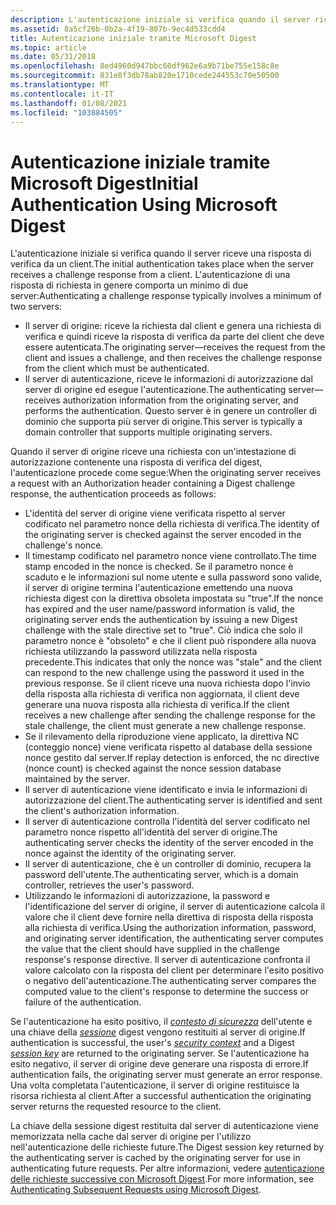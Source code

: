 ```yaml
---
description: L'autenticazione iniziale si verifica quando il server riceve una risposta di verifica da un client.
ms.assetid: 8a5cf26b-0b2a-4f19-807b-9ec4d533cdd4
title: Autenticazione iniziale tramite Microsoft Digest
ms.topic: article
ms.date: 05/31/2018
ms.openlocfilehash: 8ed4960d947bbc60df962e6a9b71be755e158c8e
ms.sourcegitcommit: 831e8f3db78ab820e1710cede244553c70e50500
ms.translationtype: MT
ms.contentlocale: it-IT
ms.lasthandoff: 01/08/2021
ms.locfileid: "103884505"
---
```

# <a name="initial-authentication-using-microsoft-digest"></a><span data-ttu-id="a2ef6-103">Autenticazione iniziale tramite Microsoft Digest</span><span class="sxs-lookup"><span data-stu-id="a2ef6-103">Initial Authentication Using Microsoft Digest</span></span>

<span data-ttu-id="a2ef6-104">L'autenticazione iniziale si verifica quando il server riceve una risposta di verifica da un client.</span><span class="sxs-lookup"><span data-stu-id="a2ef6-104">The initial authentication takes place when the server receives a challenge response from a client.</span></span> <span data-ttu-id="a2ef6-105">L'autenticazione di una risposta di richiesta in genere comporta un minimo di due server:</span><span class="sxs-lookup"><span data-stu-id="a2ef6-105">Authenticating a challenge response typically involves a minimum of two servers:</span></span>

-   <span data-ttu-id="a2ef6-106">Il server di origine: riceve la richiesta dal client e genera una richiesta di verifica e quindi riceve la risposta di verifica da parte del client che deve essere autenticata.</span><span class="sxs-lookup"><span data-stu-id="a2ef6-106">The originating server—receives the request from the client and issues a challenge, and then receives the challenge response from the client which must be authenticated.</span></span>
-   <span data-ttu-id="a2ef6-107">Il server di autenticazione, riceve le informazioni di autorizzazione dal server di origine ed esegue l'autenticazione.</span><span class="sxs-lookup"><span data-stu-id="a2ef6-107">The authenticating server—receives authorization information from the originating server, and performs the authentication.</span></span> <span data-ttu-id="a2ef6-108">Questo server è in genere un controller di dominio che supporta più server di origine.</span><span class="sxs-lookup"><span data-stu-id="a2ef6-108">This server is typically a domain controller that supports multiple originating servers.</span></span>

<span data-ttu-id="a2ef6-109">Quando il server di origine riceve una richiesta con un'intestazione di autorizzazione contenente una risposta di verifica del digest, l'autenticazione procede come segue:</span><span class="sxs-lookup"><span data-stu-id="a2ef6-109">When the originating server receives a request with an Authorization header containing a Digest challenge response, the authentication proceeds as follows:</span></span>

-   <span data-ttu-id="a2ef6-110">L'identità del server di origine viene verificata rispetto al server codificato nel parametro nonce della richiesta di verifica.</span><span class="sxs-lookup"><span data-stu-id="a2ef6-110">The identity of the originating server is checked against the server encoded in the challenge's nonce.</span></span>
-   <span data-ttu-id="a2ef6-111">Il timestamp codificato nel parametro nonce viene controllato.</span><span class="sxs-lookup"><span data-stu-id="a2ef6-111">The time stamp encoded in the nonce is checked.</span></span> <span data-ttu-id="a2ef6-112">Se il parametro nonce è scaduto e le informazioni sul nome utente e sulla password sono valide, il server di origine termina l'autenticazione emettendo una nuova richiesta digest con la direttiva obsoleta impostata su "true".</span><span class="sxs-lookup"><span data-stu-id="a2ef6-112">If the nonce has expired and the user name/password information is valid, the originating server ends the authentication by issuing a new Digest challenge with the stale directive set to "true".</span></span> <span data-ttu-id="a2ef6-113">Ciò indica che solo il parametro nonce è "obsoleto" e che il client può rispondere alla nuova richiesta utilizzando la password utilizzata nella risposta precedente.</span><span class="sxs-lookup"><span data-stu-id="a2ef6-113">This indicates that only the nonce was "stale" and the client can respond to the new challenge using the password it used in the previous response.</span></span> <span data-ttu-id="a2ef6-114">Se il client riceve una nuova richiesta dopo l'invio della risposta alla richiesta di verifica non aggiornata, il client deve generare una nuova risposta alla richiesta di verifica.</span><span class="sxs-lookup"><span data-stu-id="a2ef6-114">If the client receives a new challenge after sending the challenge response for the stale challenge, the client must generate a new challenge response.</span></span>
-   <span data-ttu-id="a2ef6-115">Se il rilevamento della riproduzione viene applicato, la direttiva NC (conteggio nonce) viene verificata rispetto al database della sessione nonce gestito dal server.</span><span class="sxs-lookup"><span data-stu-id="a2ef6-115">If replay detection is enforced, the nc directive (nonce count) is checked against the nonce session database maintained by the server.</span></span>
-   <span data-ttu-id="a2ef6-116">Il server di autenticazione viene identificato e invia le informazioni di autorizzazione del client.</span><span class="sxs-lookup"><span data-stu-id="a2ef6-116">The authenticating server is identified and sent the client's authorization information.</span></span>
-   <span data-ttu-id="a2ef6-117">Il server di autenticazione controlla l'identità del server codificato nel parametro nonce rispetto all'identità del server di origine.</span><span class="sxs-lookup"><span data-stu-id="a2ef6-117">The authenticating server checks the identity of the server encoded in the nonce against the identity of the originating server.</span></span>
-   <span data-ttu-id="a2ef6-118">Il server di autenticazione, che è un controller di dominio, recupera la password dell'utente.</span><span class="sxs-lookup"><span data-stu-id="a2ef6-118">The authenticating server, which is a domain controller, retrieves the user's password.</span></span>
-   <span data-ttu-id="a2ef6-119">Utilizzando le informazioni di autorizzazione, la password e l'identificazione del server di origine, il server di autenticazione calcola il valore che il client deve fornire nella direttiva di risposta della risposta alla richiesta di verifica.</span><span class="sxs-lookup"><span data-stu-id="a2ef6-119">Using the authorization information, password, and originating server identification, the authenticating server computes the value that the client should have supplied in the challenge response's response directive.</span></span> <span data-ttu-id="a2ef6-120">Il server di autenticazione confronta il valore calcolato con la risposta del client per determinare l'esito positivo o negativo dell'autenticazione.</span><span class="sxs-lookup"><span data-stu-id="a2ef6-120">The authenticating server compares the computed value to the client's response to determine the success or failure of the authentication.</span></span>

<span data-ttu-id="a2ef6-121">Se l'autenticazione ha esito positivo, il [*contesto di sicurezza*](../secgloss/s-gly.md) dell'utente e una chiave della [*sessione*](../secgloss/s-gly.md) digest vengono restituiti al server di origine.</span><span class="sxs-lookup"><span data-stu-id="a2ef6-121">If authentication is successful, the user's [*security context*](../secgloss/s-gly.md) and a Digest [*session key*](../secgloss/s-gly.md) are returned to the originating server.</span></span> <span data-ttu-id="a2ef6-122">Se l'autenticazione ha esito negativo, il server di origine deve generare una risposta di errore.</span><span class="sxs-lookup"><span data-stu-id="a2ef6-122">If authentication fails, the originating server must generate an error response.</span></span> <span data-ttu-id="a2ef6-123">Una volta completata l'autenticazione, il server di origine restituisce la risorsa richiesta al client.</span><span class="sxs-lookup"><span data-stu-id="a2ef6-123">After a successful authentication the originating server returns the requested resource to the client.</span></span>

<span data-ttu-id="a2ef6-124">La chiave della sessione digest restituita dal server di autenticazione viene memorizzata nella cache dal server di origine per l'utilizzo nell'autenticazione delle richieste future.</span><span class="sxs-lookup"><span data-stu-id="a2ef6-124">The Digest session key returned by the authenticating server is cached by the originating server for use in authenticating future requests.</span></span> <span data-ttu-id="a2ef6-125">Per altre informazioni, vedere [autenticazione delle richieste successive con Microsoft Digest](authenticating-subsequent-requests-using-microsoft-digest.md).</span><span class="sxs-lookup"><span data-stu-id="a2ef6-125">For more information, see [Authenticating Subsequent Requests using Microsoft Digest](authenticating-subsequent-requests-using-microsoft-digest.md).</span></span>

 

 
